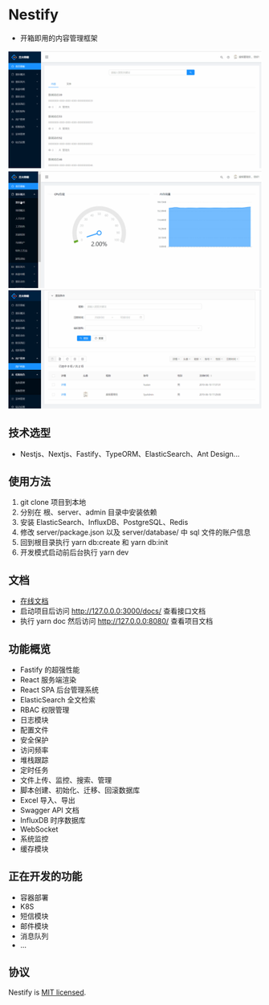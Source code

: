 # Nestify

-   开箱即用的内容管理框架

![搜索](/server/static/images/搜索.gif)
![导入](/server/static/images/导入.gif)
![新增用户](/server/static/images/新增用户.gif)

## 技术选型

-   Nestjs、Nextjs、Fastify、TypeORM、ElasticSearch、Ant Design...

## 使用方法

1. git clone 项目到本地
2. 分别在 根、server、admin 目录中安装依赖
3. 安装 ElasticSearch、InfluxDB、PostgreSQL、Redis
4. 修改 server/package.json 以及 server/database/ 中 sql 文件的账户信息
5. 回到根目录执行 yarn db:create 和 yarn db:init
6. 开发模式启动前后台执行 yarn dev

## 文档

-   [在线文档](https://gallant-carson-ad89bb.netlify.com/)
-   启动项目后访问 http://127.0.0.0:3000/docs/ 查看接口文档
-   执行 yarn doc 然后访问 http://127.0.0.0:8080/ 查看项目文档

## 功能概览

-   Fastify 的超强性能
-   React 服务端渲染
-   React SPA 后台管理系统
-   ElasticSearch 全文检索
-   RBAC 权限管理
-   日志模块
-   配置文件
-   安全保护
-   访问频率
-   堆栈跟踪
-   定时任务
-   文件上传、监控、搜索、管理
-   脚本创建、初始化、迁移、回滚数据库
-   Excel 导入、导出
-   Swagger API 文档
-   InfluxDB 时序数据库
-   WebSocket
-   系统监控
-   缓存模块

## 正在开发的功能

-   容器部署
-   K8S
-   短信模块
-   邮件模块
-   消息队列
-   ...

## 协议

Nestify is [MIT licensed](LICENSE).
